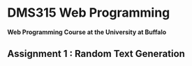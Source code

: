 # DMS315 Web Programming

__Web Programming Course at the University at Buffalo__

## Assignment 1 : Random Text Generation

